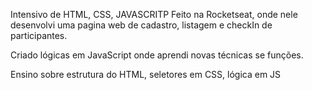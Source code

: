 Intensivo de HTML, CSS, JAVASCRITP Feito na Rocketseat, onde nele desenvolvi uma pagina web de cadastro, listagem e checkIn de participantes.

Criado lógicas em JavaScript onde aprendi novas técnicas se funções.

Ensino sobre estrutura do HTML, seletores em CSS, lógica em JS
